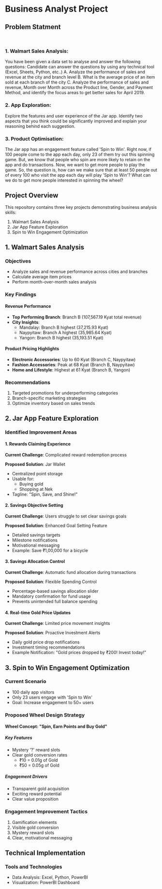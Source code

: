 # Business Analyst Project
## Problem Statment
<br>

### 1. Walmart Sales Analysis:
You have been given a data set to analyse and answer the following questions:
Candidate can answer the questions by using any technical tool (Excel, Sheets,
Python, etc..)
 A. Analyze the performance of sales and revenue at the city and branch level 
B. What is the average price of an item sold at each branch of the city 
C. Analyze the performance of sales and revenue, Month over Month across the
Product line, Gender, and Payment Method, and identify the focus areas to
get better sales for April 2019. 
<br>

### 2. App Exploration: 
Explore the features and user experience of the Jar app. Identify two aspects that
you think could be significantly improved and explain your reasoning behind each
suggestion.<br>

### 3. Product Optimisation: 
The Jar app has an engagement feature called 'Spin to Win'.
Right now, if 100 people come to the app each day, only 23 of them try out this
spinning game. But, we know that people who spin are more likely to retain on the
app and do transactions.
Now, we want to get more people to play the game. So, the question is, how can we
make sure that at least 50 people out of every 100 who visit the app each day will
play 'Spin to Win'? What can we do to get more people interested in spinning the
wheel?
<br>

## Project Overview
This repository contains three key projects demonstrating business analysis skills:
1. Walmart Sales Analysis
2. Jar App Feature Exploration
3. Spin to Win Engagement Optimization

## 1. Walmart Sales Analysis

### Objectives
- Analyze sales and revenue performance across cities and branches
- Calculate average item prices
- Perform month-over-month sales analysis

### Key Findings
#### Revenue Performance
- **Top Performing Branch**: Branch B (107,567.19 Kyat total revenue)
- **City Insights**:
  - Mandalay: Branch B highest (37,215.93 Kyat)
  - Naypyitaw: Branch A highest (35,985.64 Kyat)
  - Yangon: Branch B highest (35,193.51 Kyat)

#### Product Pricing Highlights
- **Electronic Accessories**: Up to 60 Kyat (Branch C, Naypyitaw)
- **Fashion Accessories**: Peak at 68 Kyat (Branch B, Naypyitaw)
- **Home and Lifestyle**: Highest at 61 Kyat (Branch B, Yangon)

### Recommendations
1. Targeted promotions for underperforming categories
2. Branch-specific marketing strategies
3. Optimize inventory based on sales trends

## 2. Jar App Feature Exploration

### Identified Improvement Areas

#### 1. Rewards Claiming Experience
**Current Challenge**: Complicated reward redemption process

**Proposed Solution**: Jar Wallet
- Centralized point storage
- Usable for:
  - Buying gold
  - Shopping at Nek
- Tagline: "Spin, Save, and Shine!"

#### 2. Savings Objective Setting
**Current Challenge**: Users struggle to set clear savings goals

**Proposed Solution**: Enhanced Goal Setting Feature
- Detailed savings targets
- Milestone notifications
- Motivational messaging
- Example: Save ₹1,00,000 for a bicycle

#### 3. Savings Allocation Control
**Current Challenge**: Automatic fund allocation during transactions

**Proposed Solution**: Flexible Spending Control
- Percentage-based savings allocation slider
- Mandatory confirmation for fund usage
- Prevents unintended full balance spending

#### 4. Real-time Gold Price Updates
**Current Challenge**: Limited price movement insights

**Proposed Solution**: Proactive Investment Alerts
- Daily gold price drop notifications
- Investment timing recommendations
- Example Notification: "Gold prices dropped by ₹200! Invest today!"

## 3. Spin to Win Engagement Optimization

### Current Scenario
- 100 daily app visitors
- Only 23 users engage with 'Spin to Win'
- Goal: Increase engagement to 50+ users

### Proposed Wheel Design Strategy

#### Wheel Concept: "Spin, Earn Points and Buy Gold"

##### Key Features
- Mystery '?' reward slots
- Clear gold conversion rates
  - ₹10 = 0.01g of Gold
  - ₹50 = 0.05g of Gold

##### Engagement Drivers
- Transparent gold acquisition
- Exciting reward potential
- Clear value proposition

### Engagement Improvement Tactics
1. Gamification elements
2. Visible gold conversion
3. Mystery reward slots
4. Clear, motivational messaging

## Technical Implementation

### Tools and Technologies
- Data Analysis: Excel, Python, PowerBI
- Visualization: PowerBI Dashboard
